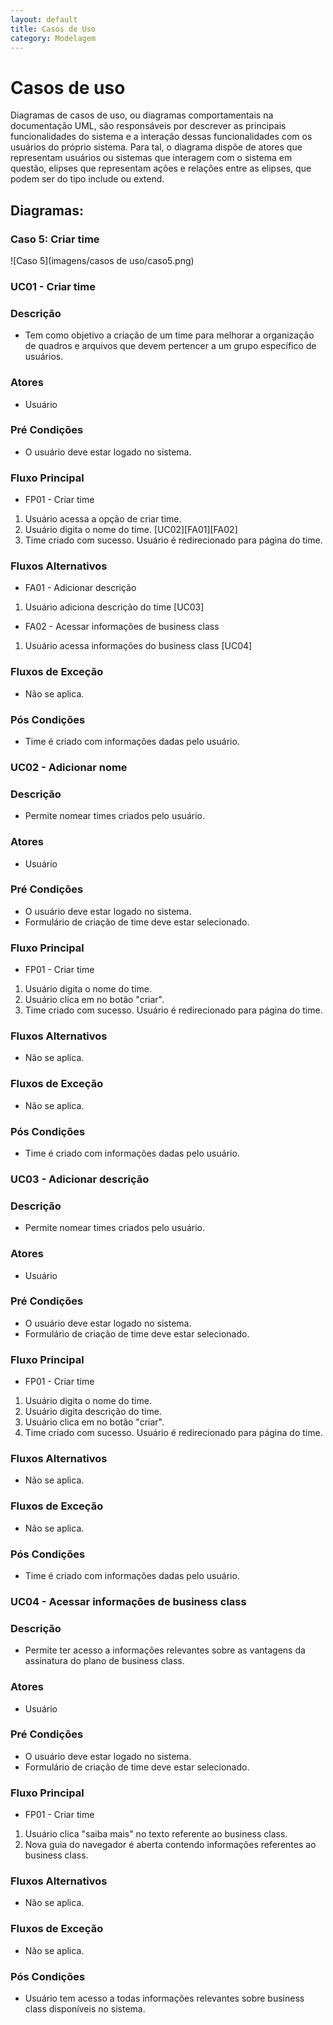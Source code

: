 ```yaml
---
layout: default
title: Casos de Uso
category: Modelagem
---
```


# Casos de uso
Diagramas de casos de uso, ou diagramas comportamentais na documentação UML, são responsáveis por descrever as principais funcionalidades do sistema e a interação dessas funcionalidades com os usuários do próprio sistema.
Para tal, o diagrama dispõe de atores que representam usuários ou sistemas que interagem com o sistema em questão, elipses que representam ações e relações entre as elipses, que podem ser do tipo include ou extend.

## Diagramas:

### Caso 5: Criar time

![Caso 5](imagens/casos de uso/caso5.png)

### UC01 - Criar time

### Descrição
* Tem como objetivo a criação de um time para melhorar a organização de quadros e arquivos que devem pertencer a um grupo específico de usuários.

### Atores
* Usuário

### Pré Condições
* O usuário deve estar logado  no sistema.

### Fluxo Principal
* FP01 - Criar time
1. Usuário acessa a opção de criar time.
2. Usuário digita o nome do time. [UC02][FA01][FA02]
3. Time criado com sucesso. Usuário é redirecionado para página do time.

### Fluxos Alternativos
* FA01 - Adicionar descrição
1. Usuário adiciona descrição do time [UC03]

* FA02 - Acessar informações de business class
1. Usuário acessa informações do business class [UC04]


### Fluxos de Exceção
* Não se aplica.
    
### Pós Condições
* Time é criado com informações dadas pelo usuário.


### UC02 - Adicionar nome

### Descrição
* Permite nomear times criados pelo usuário.

### Atores
* Usuário

### Pré Condições
* O usuário deve estar logado  no sistema.
* Formulário de criação de time deve estar selecionado.

### Fluxo Principal
* FP01 - Criar time
1. Usuário digita o nome do time.
2. Usuário clica em no botão "criar".
3. Time criado com sucesso. Usuário é redirecionado para página do time.

### Fluxos Alternativos
* Não se aplica.


### Fluxos de Exceção
* Não se aplica.
    
### Pós Condições
* Time é criado com informações dadas pelo usuário.


### UC03 - Adicionar descrição

### Descrição
* Permite nomear times criados pelo usuário.

### Atores
* Usuário

### Pré Condições
* O usuário deve estar logado  no sistema.
* Formulário de criação de time deve estar selecionado.

### Fluxo Principal
* FP01 - Criar time
1. Usuário digita o nome do time.
2. Usuário digita descrição do time.
2. Usuário clica em no botão "criar".
3. Time criado com sucesso. Usuário é redirecionado para página do time.

### Fluxos Alternativos
* Não se aplica.

### Fluxos de Exceção
* Não se aplica.
    
### Pós Condições
* Time é criado com informações dadas pelo usuário.


### UC04 - Acessar informações de business class

### Descrição
* Permite ter acesso a informações relevantes sobre as vantagens da assinatura do plano de business class.

### Atores
* Usuário

### Pré Condições
* O usuário deve estar logado  no sistema.
* Formulário de criação de time deve estar selecionado.

### Fluxo Principal
* FP01 - Criar time
1. Usuário clica "saiba mais" no texto referente ao business class.
2. Nova guia do navegador é aberta contendo informações referentes ao business class.

### Fluxos Alternativos
* Não se aplica.

### Fluxos de Exceção
* Não se aplica.
    
### Pós Condições
* Usuário tem acesso a todas informações relevantes sobre business class disponíveis no sistema.